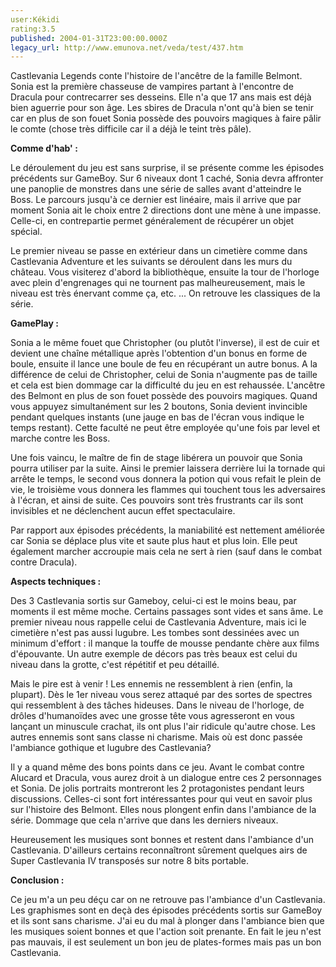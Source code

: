 ```yaml
---
user:Kékidi
rating:3.5
published: 2004-01-31T23:00:00.000Z
legacy_url: http://www.emunova.net/veda/test/437.htm
---
```

Castlevania Legends conte l'histoire de l'ancêtre de la famille Belmont. Sonia est la première chasseuse de vampires partant à l'encontre de Dracula pour contrecarrer ses desseins. Elle n'a que 17 ans mais est déjà bien aguerrie pour son âge. Les sbires de Dracula n'ont qu'à bien se tenir car en plus de son fouet Sonia possède des pouvoirs magiques à faire pâlir le comte (chose très difficile car il a déjà le teint très pâle).  

  

**Comme d'hab' :**  

Le déroulement du jeu est sans surprise, il se présente comme les épisodes précédents sur GameBoy. Sur 6 niveaux dont 1 caché, Sonia devra affronter une panoplie de monstres dans une série de salles avant d'atteindre le Boss. Le parcours jusqu'à ce dernier est linéaire, mais il arrive que par moment Sonia ait le choix entre 2 directions dont une mène à une impasse. Celle-ci, en contrepartie permet généralement de récupérer un objet spécial.  

Le premier niveau se passe en extérieur dans un cimetière comme dans Castlevania Adventure et les suivants se déroulent dans les murs du château. Vous visiterez d'abord la bibliothèque, ensuite la tour de l'horloge avec plein d'engrenages qui ne tournent pas malheureusement, mais le niveau est très énervant comme ça, etc. ... On retrouve les classiques de la série.  

  

**GamePlay :**  

Sonia a le même fouet que Christopher (ou plutôt l'inverse), il est de cuir et devient une chaîne métallique après l'obtention d'un bonus en forme de boule, ensuite il lance une boule de feu en récupérant un autre bonus. A la différence de celui de Christopher, celui de Sonia n'augmente pas de taille et cela est bien dommage car la difficulté du jeu en est rehaussée. L'ancêtre des Belmont en plus de son fouet possède des pouvoirs magiques. Quand vous appuyez simultanément sur les 2 boutons, Sonia devient invincible pendant quelques instants (une jauge en bas de l'écran vous indique le temps restant). Cette faculté ne peut être employée qu'une fois par level et marche contre les Boss.  

Une fois vaincu, le maître de fin de stage libérera un pouvoir que Sonia pourra utiliser par la suite. Ainsi le premier laissera derrière lui la tornade qui arrête le temps, le second vous donnera la potion qui vous refait le plein de vie, le troisième vous donnera les flammes qui touchent tous les adversaires à l'écran, et ainsi de suite. Ces pouvoirs sont très frustrants car ils sont invisibles et ne déclenchent aucun effet spectaculaire.  

Par rapport aux épisodes précédents, la maniabilité est nettement améliorée car Sonia se déplace plus vite et saute plus haut et plus loin. Elle peut également marcher accroupie mais cela ne sert à rien (sauf dans le combat contre Dracula).  

  

**Aspects techniques :**  

Des 3 Castlevania sortis sur Gameboy, celui-ci est le moins beau, par moments il est même moche. Certains passages sont vides et sans âme. Le premier niveau nous rappelle celui de Castlevania Adventure, mais ici le cimetière n'est pas aussi lugubre. Les tombes sont dessinées avec un minimum d'effort : il manque la touffe de mousse pendante chère aux films d'épouvante. Un autre exemple de décors pas très beaux est celui du niveau dans la grotte, c'est répétitif et peu détaillé.  

Mais le pire est à venir ! Les ennemis ne ressemblent à rien (enfin, la plupart). Dès le 1er niveau vous serez attaqué par des sortes de spectres qui ressemblent à des tâches hideuses. Dans le niveau de l'horloge, de drôles d'humanoïdes avec une grosse tête vous agresseront en vous lançant un minuscule crachat, ils ont plus l'air ridicule qu'autre chose. Les autres ennemis sont sans classe ni charisme. Mais où est donc passée l'ambiance gothique et lugubre des Castlevania?  

Il y a quand même des bons points dans ce jeu. Avant le combat contre Alucard et Dracula, vous aurez droit à un dialogue entre ces 2 personnages et Sonia. De jolis portraits montreront les 2 protagonistes pendant leurs discussions. Celles-ci sont fort intéressantes pour qui veut en savoir plus sur l'histoire des Belmont. Elles nous plongent enfin dans l'ambiance de la série. Dommage que cela n'arrive que dans les derniers niveaux.  

Heureusement les musiques sont bonnes et restent dans l'ambiance d'un Castlevania. D'ailleurs certains reconnaîtront sûrement quelques airs de Super Castlevania IV transposés sur notre 8 bits portable.  

  

**Conclusion :**  

Ce jeu m'a un peu déçu car on ne retrouve pas l'ambiance d'un Castlevania. Les graphismes sont en deçà des épisodes précédents sortis sur GameBoy et ils sont sans charisme. J'ai eu du mal à plonger dans l'ambiance bien que les musiques soient bonnes et que l'action soit prenante. En fait le jeu n'est pas mauvais, il est seulement un bon jeu de plates-formes mais pas un bon Castlevania.